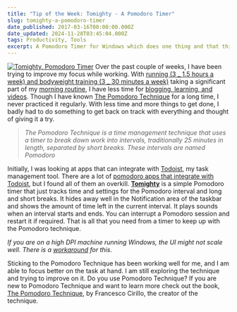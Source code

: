 ```yaml
---
title: "Tip of the Week: Tomighty - A Pomodoro Timer"
slug: tomighty-a-pomodoro-timer
date_published: 2017-03-16T00:00:00.000Z
date_updated: 2024-11-28T03:45:04.000Z
tags: Productivity, Tools
excerpt: A Pomodoro Timer for Windows which does one thing and that thing right
---
```


[![Tomighty, Pomodoro Timer](__GHOST_URL__/content/images/tomighty.png)](http://tomighty.org/)
Over the past couple of weeks, I have been trying to improve my focus while working. With [running (3 _ 1.5 hours a week) and bodyweight training (3 _ 30 minutes a week)](__GHOST_URL__/blog/how-i-lost-13-kilos-in-one-and-half-months/) taking a significant part of my [morning routine](__GHOST_URL__/blog/morning-routine/), I have less time for [blogging, learning, and videos](__GHOST_URL__/blog/2016-recap/). Though I have known [The Pomodoro Technique](https://en.wikipedia.org/wiki/Pomodoro_Technique) for a long time, I never practiced it regularly. With less time and more things to get done, I badly had to do something to get back on track with everything and thought of giving it a try.

> *The Pomodoro Technique is a time management technique that uses a timer to break down work into intervals, traditionally 25 minutes in length, separated by short breaks. These intervals are named Pomodoro*

Initially, I was looking at apps that can integrate with [Todoist](__GHOST_URL__/blog/todoist-manage-your-todo-list/), my task management tool. There are a lot of [pomodoro apps that integrate with Todoist](https://support.todoist.com/hc/en-us/articles/210762349-Pomodoro-with-Todoist), but I found all of them an overkill. [**Tomighty**](http://tomighty.org/) is a simple Pomodoro timer that just tracks time and settings for the Pomodoro interval and long and short breaks. It hides away well in the Notification area of the taskbar and shows the amount of time left in the current interval. It plays sounds when an interval starts and ends. You can interrupt a Pomodoro session and restart it if required. That is all that you need from a timer to keep up with the Pomodoro technique.

*If you are on a high DPI machine running Windows, the UI might not scale well. There is a [workaround](https://github.com/tomighty/tomighty/issues/115) for this.*

Sticking to the Pomodoro Technique has been working well for me, and I am able to focus better on the task at hand. I am still exploring the technique and trying to improve on it. Do you use Pomodoro Technique? If you are new to Pomodoro Technique and want to learn more check out the book, [The Pomodoro Technique](http://amzn.to/2nCSZW1), by Francesco Cirillo, the creator of the technique.
